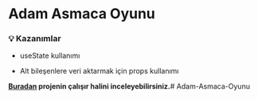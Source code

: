 # Adam Asmaca Oyunu

### 💡 Kazanımlar

- useState kullanımı

- Alt bileşenlere veri aktarmak için props kullanımı

**[Buradan](https://CenkMerk.github.io/Alisveris-Sepeti-Uygulamasi) projenin çalışır halini inceleyebilirsiniz.**#   A d a m - A s m a c a - O y u n u  
 
